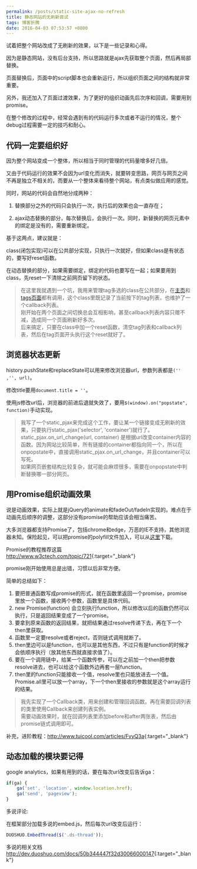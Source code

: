 ```yaml
---
permalink: /posts/static-site-ajax-no-refresh
title: 静态网站的无刷新尝试
tags: 博客折腾
date: 2016-04-03 07:53:57 +0800
---
```

试着把整个网站改成了无刷新的效果，以下是一些记录和心得。

因为是静态网站，没有后台支持，所以思路就是ajax先获取整个页面，然后再局部替换。

页面替换后，页面中的script脚本也会重新运行，所以组织页面之间的结构就非常重要。

另外，我还加入了页面过渡效果，为了更好的组织动画先后次序和回调，需要用到promise。

在整个修改的过程中，经常会遇到有的代码运行多次或者不运行的情况，整个debug过程需要一定的技巧和耐心。

## **代码一定要组织好**

因为整个网站变成一个整体，所以相当于同时管理的代码量增多好几倍。  

又由于代码运行的效果不会因为url变化而消失，就要转变思路，网页与网页之间不再是独立不相关的，而要从一个整体来看待整个网站，有点类似做应用的感觉。

同时，网站的代码会自然地分成两种：

1. 替换部分之外的代码只会执行一次，执行后的效果也会一直存在；  

2. ajax动态替换的部分，每次替换后，会执行一次。同时，新替换的网页元素中的绑定是没有的，需要重新绑定。

基于这两点，建议就是：

class(闭包实现)可以在公共部分实现，只执行一次就好，但如果class是有状态的，要写好reset函数。 

在动态替换的部分，如果需要绑定，绑定的代码也要写在一起；如果要用到class，先reset一下清除之前网页留下的状态。

> 在这里我就遇到一个坑，我用来管理tag多选的class在公共部分，在[主页](/)和[tags页面](/tags)都有调用，这个class里既记录了当前按下的tag列表，也维护了一个callback列表。  
> 刚开始在两个页面之间切换总会互相影响，甚至callback列表内容只赠不减，造成同一个页面刷新好多次。  
> 后来搞定，只要在class中加一个reset函数，清空tag列表和callback列表，然后在tag页面开头执行这个reset就好了。

## **浏览器状态更新**

history.pushState和replaceState可以用来修改浏览器url，参数列表都是`('' ,'', url)`。

修改title要用`document.title = ''`。

使用js修改url后，浏览器的前进后退就失效了，要用`$(window).on("popstate", function)`手动实现。

> 我写了一个static_pjax来完成这个工作，要让某一个链接变成无刷新的效果，只要执行static_pjax('selector', 'container')就行了。  
> static_pjax.on_url_change(url, container) 是根据url改变container内容的函数。因为网站比较简单，所有链接的container都指向同一个，所以在onpopstate中，直接调用static_pjax.on_url_change，并且container可以写死。  
> 如果网页嵌套结构比较复杂，就可能会麻烦很多，需要在onpopstate中判断替换哪一部分网页。

## **用Promise组织动画效果**

说是动画效果，实际上就是jQuery的animate和fadeOut/fadeIn实现的。难点在于动画先后顺序的调整，这部分没有promise的帮助应该会相当痛苦。

大多浏览器都支持Promise了，包括chrome和edge，万恶的IE不支持，其他浏览器未知。保险起见，可以把promise的polyfill文件加入，可以从[这里](https://github.com/taylorhakes/promise-polyfill)下载。

Promise的教程推荐这篇 <http://www.w3ctech.com/topic/721>{:target="_blank"}

promise刚开始使用总是出错，习惯以后非常方便。  

简单的总结如下：  
1. 要把普通函数写成promise的形式，就在函数里返回一个promise，promise里放一个函数，接收两个参数，函数里是具体代码。  
2. new Promise(function) 会立刻执行function，所以修改以后的函数仍然可以执行，只是返回结果变成了一个promise。  
3. 要拿到原来函数的返回结果，就把结果通过resolve传递下去，再在下一个then里获取。  
4. 函数里一定要resolve或者reject，否则链式调用就断了。  
5. then里边可以是function，也可以是其他东西，不过只有是function的时候才会依顺序执行（放其他东西就直接求值了）。  
6. 要在一个调用链中，给某一个函数传参，可以在之前加一个then把参数resolve进去，也可以给这个函数外边再套一层function。  
7. then里的function只能接收一个值，resolve里也只能放进去一个值。Promise.all里可以放一个array，下一个then里接收的参数就是这个array运行的结果。

> 我先实现了一个Callback类，用来创建和管理回调函数。再在需要回调列表的类里使用Callback来创建列表实例。  
> 需要动画效果时，就在回调列表里添加before和after两张表，然后由promise链式调用即可。  

补充，进阶教程：<http://www.tuicool.com/articles/FvyQ3a>{:target="_blank"}

## **动态加载的模块要记得**

google analytics，如果有用到的话，要在每次url改变后告诉ga：

```js
if(ga) {
	ga('set', 'location', window.location.href);
	ga('send', 'pageview');
}
```

多说评论:

在框架部分加载多说的embed.js，然后每次url改变后运行：

```js
DUOSHUO.EmbedThread($('.ds-thread'));
```

多说的相关文档<http://dev.duoshuo.com/docs/50b344447f32d30066000147>{:target="_blank"}
